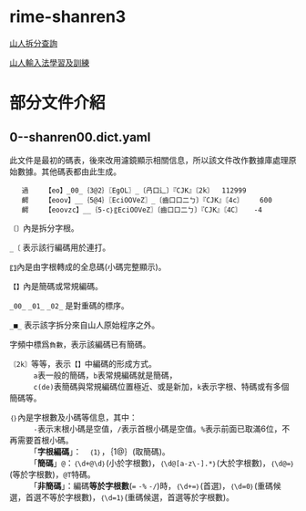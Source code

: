 # rime-shanren3 

[山人拆分查詢](https://io.arpcn.top/abhidharma/html/sunman/sunmanids.htm)

[山人輸入法學習及訓練](https://github.com/arpcn/rime-shanren3/blob/master/rimesetup/山人輸入法強化訓練.rar) 


# 部分文件介紹

## 0--shanren00.dict.yaml  
此文件是最初的碼表，後來改用濾鏡顯示相關信息，所以該文件改作數據庫處理原始數據。其他碼表都由此生成。

```
   過	【eo】_00_｛3@2｝〖EgOL〗_〔冎口辶〕『CJK』〘2k〙	112999   
   齶	【eoov】__｛5@4｝〖EciOOVeZ〗_〔齒口口二ㄅ〕『CJK』〘4c〙	600   
   齶	【eoovzc】__｛5-c｝〖EciOOVeZ〗〔齒口口二ㄅ〕『CJK』〘4C〙	-4
```

`〔〕`內是拆分字根。

`_〔` 表示該行編碼用於連打。

`〖〗`內是由字根轉成的全息碼(小碼完整顯示)。

`【】`內是簡碼或常規編碼。

`_00_` `_01_` `_02_` 是對重碼的標序。

`_■_` 表示該字拆分來自山人原始程序之外。

字頻中標爲`負數`，表示該編碼已有簡碼。

`〘2k〙`等等，表示`【】`中編碼的形成方式。<br>
　　　`a`表一般的簡碼，`b`表常規編碼就是簡碼，<br>
　　　`c(de)`表簡碼與常規編碼位置極近、或是新加，`k`表示字根、特碼或有多個簡碼等。

`｛｝`內是字根數及小碼等信息，其中：<br>
　　　`-`表示末根小碼是空值，`/`表示首根小碼是空值。`%`表示前面已取滿6位，不再需要首根小碼。<br>
　　　「**字根編碼**」：　`｛1｝`，｛1@｝(取簡碼)。<br>
　　　「**簡碼**」`@`：`｛\d+@\d｝`(小於字根數)，`｛\d@[a-z\-].*｝`(大於字根數)，`｛\d@=｝`(等於字根數)，`@T`特碼。<br>
　　　「**非簡碼**」：編碼**等於字根數**(`=` `-%` `-/`)時，`｛\d+=｝`(首選)，`｛\d=0｝`(重碼候選，首選不等於字根數)，`｛\d=1｝`(重碼候選，首選等於字根數)。

